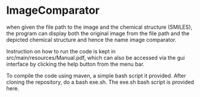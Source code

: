 # ImageComparator
when given the file path to the image and the chemical structure (SMILES), the program can display both the original image from the file path and the depicted chemical structure and hence the name image comparator. 

Instruction on how to run the code is kept in src/main/resources/Manual.pdf, which can also be accessed via the gui interface by clicking the help button from the menu bar.

To compile the code using maven, a simple bash script it provided. After cloning the repository, do a bash exe.sh. The exe.sh bash script is provided here.

